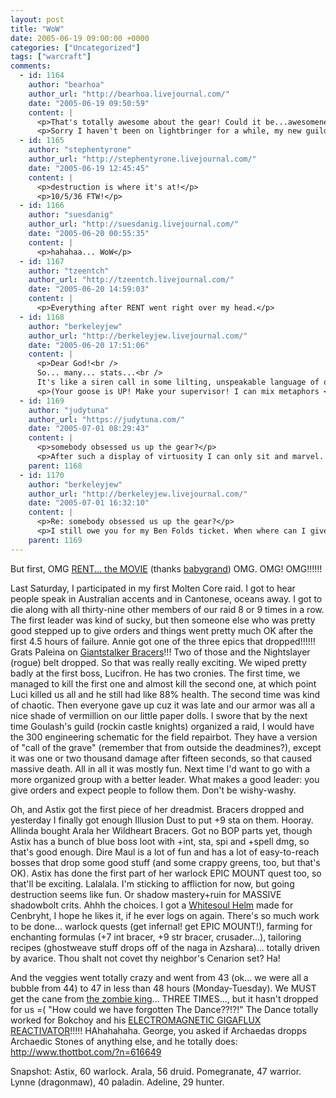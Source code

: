 ```yaml
---
layout: post
title: "WoW"
date: 2005-06-19 09:00:00 +0000
categories: ["Uncategorized"]
tags: ["warcraft"]
comments:
  - id: 1164
    author: "bearhoa"
    author_url: "http://bearhoa.livejournal.com/"
    date: "2005-06-19 09:50:59"
    content: |
      <p>That's totally awesome about the gear! Could it be...awesomeness EXTREME?</p>
      <p>Sorry I haven't been on lightbringer for a while, my new guild (wolves of the calla) just started going crazy and we leveled almost everybody in our guild today, at least once. (Except for the 60s).</p>
  - id: 1165
    author: "stephentyrone"
    author_url: "http://stephentyrone.livejournal.com/"
    date: "2005-06-19 12:45:45"
    content: |
      <p>destruction is where it's at!</p>
      <p>10/5/36 FTW!</p>
  - id: 1166
    author: "suesdanig"
    author_url: "http://suesdanig.livejournal.com/"
    date: "2005-06-20 00:55:35"
    content: |
      <p>hahahaa... WoW</p>
  - id: 1167
    author: "tzeentch"
    author_url: "http://tzeentch.livejournal.com/"
    date: "2005-06-20 14:59:03"
    content: |
      <p>Everything after RENT went right over my head.</p>
  - id: 1168
    author: "berkeleyjew"
    author_url: "http://berkeleyjew.livejournal.com/"
    date: "2005-06-20 17:51:06"
    content: |
      <p>Dear God!<br />
      So... many... stats...<br />
      It's like a siren call in some lilting, unspeakable language of obsessive customization. Resist, or risk destruction on the ragged shores of time forever lost!</p>
      <p>(Your goose is UP! Make your supervisor! I can mix metaphors <i>all day</i> if I have to!)</p>
  - id: 1169
    author: "judytuna"
    author_url: "https://judytuna.com/"
    date: "2005-07-01 08:29:43"
    content: |
      <p>somebody obsessed us up the gear?</p>
      <p>After such a display of virtuosity I can only sit and marvel. </p>
    parent: 1168
  - id: 1170
    author: "berkeleyjew"
    author_url: "http://berkeleyjew.livejournal.com/"
    date: "2005-07-01 16:32:10"
    content: |
      <p>Re: somebody obsessed us up the gear?</p>
      <p>I still owe you for my Ben Folds ticket. When where can I give you the money?</p>
    parent: 1169
---
```


But first, OMG [RENT... the MOVIE](http://www.sony.com/rent) (thanks [babygrand](http://babygrand.livejournal.com/)) OMG. OMG! OMG!!!!!!

Last Saturday, I participated in my first Molten Core raid. I got to hear people speak in Australian accents and in Cantonese, oceans away. I got to die along with all thirty-nine other members of our raid 8 or 9 times in a row. The first leader was kind of sucky, but then someone else who was pretty good stepped up to give orders and things went pretty much OK after the first 4.5 hours of failure. Annie got one of the three epics that dropped!!!!!! Grats Paleina on [Giantstalker Bracers](http://wow.allakhazam.com/db/item.html?witem=16850)!!! Two of those and the Nightslayer (rogue) belt dropped. So that was really really exciting. We wiped pretty badly at the first boss, Lucifron. He has two cronies. The first time, we managed to kill the first one and almost kill the second one, at which point Luci killed us all and he still had like 88% health. The second time was kind of chaotic. Then everyone gave up cuz it was late and our armor was all a nice shade of vermillion on our little paper dolls. I swore that by the next time Goulash's guild (rockin castle knights) organized a raid, I would have the 300 engineering schematic for the field repairbot. They have a version of "call of the grave" (remember that from outside the deadmines?), except it was one or two thousand damage after fifteen seconds, so that caused massive death. All in all it was mostly fun. Next time I'd want to go with a more organized group with a better leader. What makes a good leader: you give orders and expect people to follow them. Don't be wishy-washy.

Oh, and Astix got the first piece of her dreadmist. Bracers dropped and yesterday I finally got enough Illusion Dust to put +9 sta on them. Hooray. Allinda bought Arala her Wildheart Bracers. Got no BOP parts yet, though Astix has a bunch of blue boss loot with +int, sta, spi and +spell dmg, so that's good enough. Dire Maul is a lot of fun and has a lot of easy-to-reach bosses that drop some good stuff (and some crappy greens, too, but that's OK). Astix has done the first part of her warlock EPIC MOUNT quest too, so that'll be exciting. Lalalala. I'm sticking to affliction for now, but going destruction seems like fun. Or shadow mastery+ruin for MASSIVE shadowbolt crits. Ahhh the choices. I got a [Whitesoul Helm](http://wow.allakhazam.com/item.html?witem=12633) made for Cenbryht, I hope he likes it, if he ever logs on again. There's so much work to be done... warlock quests (get infernal! get EPIC MOUNT!), farming for enchanting formulas (+7 int bracer, +9 str bracer, crusader...), tailoring recipes (ghostweave stuff drops off of the naga in Azshara)... totally driven by avarice. Thou shalt not covet thy neighbor's Cenarion set? Ha!

And the veggies went totally crazy and went from 43 (ok... we were all a bubble from 44) to 47 in less than 48 hours (Monday-Tuesday). We MUST get the cane from [the zombie king](http://www.thottbot.com/?n=4422)... THREE TIMES..., but it hasn't dropped for us =( "How could we have forgotten The Dance??!?!" The Dance totally worked for Bokchoy and his [ELECTROMAGNETIC GIGAFLUX REACTIVATOR](http://www.thottbot.com/?i=4485)!!!!! HAhahahaha. George, you asked if Archaedas dropps Archaedic Stones of anything else, and he totally does: http://www.thottbot.com/?n=616649

Snapshot: Astix, 60 warlock. Arala, 56 druid. Pomegranate, 47 warrior. Lynne (dragonmaw), 40 paladin. Adeline, 29 hunter.